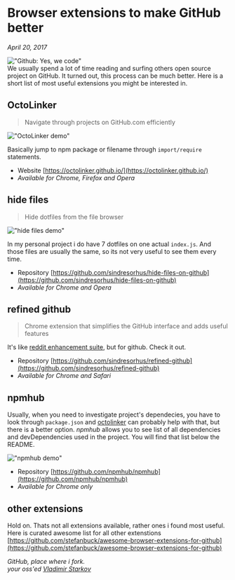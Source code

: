 # Browser extensions to make GitHub better

_April 20, 2017_

!["Github: Yes, we code"](https://i.imgur.com/wqMwVMx.jpg)  
We usually spend a lot of time reading and surfing others open source project on GitHub. It turned out, this process can be much better. Here is a short list of most useful extensions you might be interested in.

## OctoLinker

> Navigate through projects on GitHub.com efficiently

!["OctoLinker demo"](https://i.imgur.com/KLjf0uP.png)

Basically jump to npm package or filename through `import/require` statements.

* Website [https://octolinker.github.io/](https://octolinker.github.io/)
* _Available for Chrome, Firefox and Opera_

## hide files

> Hide dotfiles from the file browser

!["hide files demo"](https://i.imgur.com/joPgkhq.png)

In my personal project i do have 7 dotfiles on one actual `index.js`. And those files are usually the same, so its not very useful to see them every time.

* Repository [https://github.com/sindresorhus/hide-files-on-github](https://github.com/sindresorhus/hide-files-on-github)
* _Available for Chrome and Opera_

## refined github

> Chrome extension that simplifies the GitHub interface and adds useful features

It's like [reddit enhancement suite][res], but for github. Check it out.

* Repository [https://github.com/sindresorhus/refined-github](https://github.com/sindresorhus/refined-github)
* _Available for Chrome and Safari_

[res]: https://redditenhancementsuite.com/

## npmhub

Usually, when you need to investigate project's dependecies, you have to look through `package.json` and [octolinker](#octolinker) can probably help with that, but there is a better option. _npmhub_ allows you to see list of all dependencies and devDependencies used in the project. You will find that list below the README.

!["npmhub demo"](https://i.imgur.com/DtYeY3U.png)

* Repository [https://github.com/npmhub/npmhub](https://github.com/npmhub/npmhub)
* _Available for Chrome only_

## other extensions

Hold on. Thats not all extensions available, rather ones i found most useful. Here is curated awesome list for all other extenstions [https://github.com/stefanbuck/awesome-browser-extensions-for-github](https://github.com/stefanbuck/awesome-browser-extensions-for-github)


_GitHub, place where i fork._  
_your oss'ed [Vladimir Starkov](https://iamstarkov.com/)_
